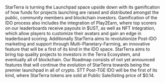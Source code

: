 StarTerra is turning the Launchpad space upside down with its gamification of how funds for projects launching are raised and distributed amongst the public, community members and blockchain investors. Gamification of the IDO process also includes the integration of Play2Earn, where top scorers on our leaderboards receive payouts in $UST, as well as NFT Integration, which allow players to customize their avatars and gain an edge in leaderboard scoring.
Additionally StarTerra aims to revolutionize Post-IDO marketing and support through Multi-Planetary-Farming, an innovative feature that will be a first of its kind in the IDO space. StarTerra aims to bring top quality projects to investors in the Terra Ecosystem, and eventually all of blockchain. Our Roadmap consists of not yet announced features that will continue the evolution of StarTerra towards being the premier launchpad in all of crypto.
STT Post-TGE IDO will be the first of its kind, where StarTerra tokens are sold at Public Sale/listing price of $0.14.